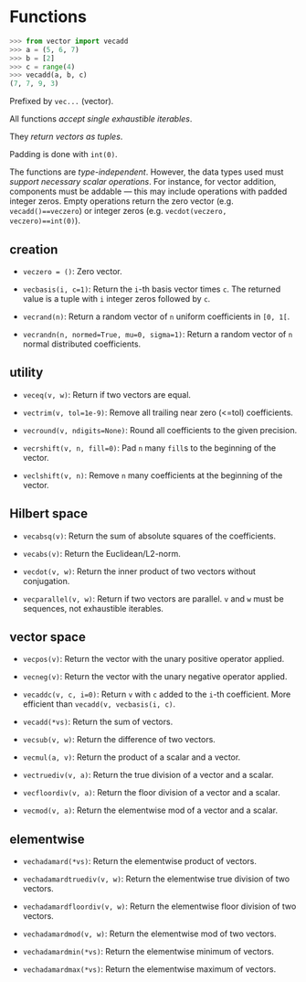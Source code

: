 # Functions

```python
>>> from vector import vecadd
>>> a = (5, 6, 7)
>>> b = [2]
>>> c = range(4)
>>> vecadd(a, b, c)
(7, 7, 9, 3)
```

Prefixed by `vec...` (vector).

All functions *accept single exhaustible iterables*.

They *return vectors as tuples*.

Padding is done with `int(0)`.

The functions are *type-independent*. However, the data types used must *support necessary scalar operations*. For instance, for vector addition, components must be addable — this may include operations with padded integer zeros. Empty operations return the zero vector (e.g. `vecadd()==veczero`) or integer zeros (e.g. `vecdot(veczero, veczero)==int(0)`).

## creation

- `veczero = ()`: Zero vector.

- `vecbasis(i, c=1)`: Return the `i`-th basis vector times `c`. The returned value is a tuple with `i` integer zeros followed by `c`.

- `vecrand(n)`: Return a random vector of `n` uniform coefficients in `[0, 1[`.

- `vecrandn(n, normed=True, mu=0, sigma=1)`: Return a random vector of `n` normal distributed coefficients.

## utility

- `veceq(v, w)`: Return if two vectors are equal.

- `vectrim(v, tol=1e-9)`: Remove all trailing near zero (<=tol) coefficients.

- `vecround(v, ndigits=None)`: Round all coefficients to the given precision.

- `vecrshift(v, n, fill=0)`: Pad `n` many `fill`s to the beginning of the vector.

- `veclshift(v, n)`: Remove `n` many coefficients at the beginning of the vector.

## Hilbert space

- `vecabsq(v)`: Return the sum of absolute squares of the coefficients.

- `vecabs(v)`: Return the Euclidean/L2-norm.

- `vecdot(v, w)`: Return the inner product of two vectors without conjugation.

- `vecparallel(v, w)`: Return if two vectors are parallel. `v` and `w` must be sequences, not exhaustible iterables.

## vector space

- `vecpos(v)`: Return the vector with the unary positive operator applied.

- `vecneg(v)`: Return the vector with the unary negative operator applied.

- `vecaddc(v, c, i=0)`: Return `v` with `c` added to the `i`-th coefficient. More efficient than `vecadd(v, vecbasis(i, c)`.

- `vecadd(*vs)`: Return the sum of vectors.

- `vecsub(v, w)`: Return the difference of two vectors.

- `vecmul(a, v)`: Return the product of a scalar and a vector.

- `vectruediv(v, a)`: Return the true division of a vector and a scalar.

- `vecfloordiv(v, a)`: Return the floor division of a vector and a scalar.

- `vecmod(v, a)`: Return the elementwise mod of a vector and a scalar.

## elementwise

- `vechadamard(*vs)`: Return the elementwise product of vectors.

- `vechadamardtruediv(v, w)`: Return the elementwise true division of two vectors.

- `vechadamardfloordiv(v, w)`: Return the elementwise floor division of two vectors.

- `vechadamardmod(v, w)`: Return the elementwise mod of two vectors.

- `vechadamardmin(*vs)`: Return the elementwise minimum of vectors.

- `vechadamardmax(*vs)`: Return the elementwise maximum of vectors.
